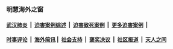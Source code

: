 
### 明慧海外之窗

####  [武汉肺炎](indexes/365.md?t=03062300) &nbsp;|&nbsp;  [迫害案例综述](indexes/328.md?t=03062300) &nbsp;|&nbsp; [迫害致死案例](indexes/277.md?t=03062300)  &nbsp;|&nbsp; [更多迫害案例](indexes/81.md?t=03062300)  &nbsp;|&nbsp; 
####  [时事评论](indexes/19.md?t=03062300) &nbsp;|&nbsp; [海外简讯](indexes/245.md?t=03062300)&nbsp;|&nbsp;  [社会支持](indexes/140.md?t=03062300) &nbsp;|&nbsp; [褒奖决议](indexes/282.md?t=03062300) &nbsp;|&nbsp; [社区报道](indexes/91.md?t=03062300)  &nbsp;|&nbsp; [天人之间](indexes/78.md?t=03062300) 

